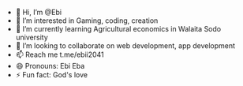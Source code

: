 - 👋 Hi, I’m @Ebi
- 👀 I’m interested in Gaming, coding, creation 
- 🌱 I’m currently learning Agricultural economics in Walaita Sodo university 
- 💞️ I’m looking to collaborate on web development, app development 
- 📫 Reach me t.me/ebii2041
- 😄 Pronouns: Ebi Eba
- ⚡ Fun fact: God's love 

<!---
Ebi-co/Ebi-co is a ✨ special ✨ repository because its `README.md` (this file) appears on your GitHub profile.
You can click the Preview link to take a look at your changes.
--->

